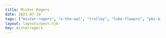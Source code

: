 ```yaml
---
title: Mister Rogers
date: 2021-07-19
tags: ["mister-rogers", "x-the-owl", "trolley", "luke-flowers", "pbs-kids"]
layout: layouts/post.njk
key: misterrogers
---
```

